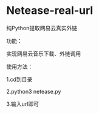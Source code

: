 # Netease-real-url
纯Python提取网易云真实外链

功能：

实现网易云音乐下载、外链调用

使用方法：

1.cd到目录

2.python3 netease.py

3.输入url即可
